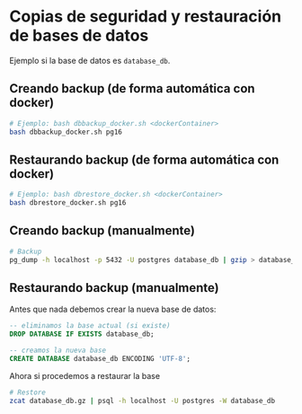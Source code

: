 # Copias de seguridad y restauración de bases de datos

Ejemplo si la base de datos es `database_db`.

## Creando backup (de forma automática con docker)

```bash
# Ejemplo: bash dbbackup_docker.sh <dockerContainer>
bash dbbackup_docker.sh pg16
```

## Restaurando backup (de forma automática con docker)

```bash
# Ejemplo: bash dbrestore_docker.sh <dockerContainer>
bash dbrestore_docker.sh pg16
```

## Creando backup (manualmente)

```bash
# Backup
pg_dump -h localhost -p 5432 -U postgres database_db | gzip > database_db.gz
```

## Restaurando backup (manualmente)

Antes que nada debemos crear la nueva base de datos:

```sql
-- eliminamos la base actual (si existe)
DROP DATABASE IF EXISTS database_db;

-- creamos la nueva base
CREATE DATABASE database_db ENCODING 'UTF-8';
```

Ahora si procedemos a restaurar la base

```bash
# Restore
zcat database_db.gz | psql -h localhost -U postgres -W database_db
```

